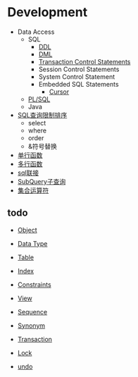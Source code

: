 # Development

- Data Access
  - SQL
    - [DDL](sql_statements/DDL.md)
    - [DML](sql_statements/DML.md)
    - [Transaction Control Statements](sql_statements/Transaction.md)
    - Session Control Statements
    - System Control Statement
    - Embedded SQL Statements
      - [Cursor](sql_statements/Cursor.md)
  - [PL/SQL](plsql/plsql.md)
  - Java
- [SQL查询限制排序](sql_statements/dml_select.md)
  - select
  - where
  - order
  - &符号替换
- [单行函数](function/Function.md)
- [多行函数](function/Function_multi.md)
- [sql联接](join/join.md)
- [SubQuery子查询](sql_statements/dml_subqueries.md)
- [集合运算符](select/Union.md)


todo
---

- [Object](../../scripts/dev/ddl/object.sql)
- [Data Type](DataType.md)
- [Table](Table.md)
- [Index](Index.md)
- [Constraints](Constraints.md)
- [View](View.md)
- [Sequence](Sequence.md)
- [Synonym](../../scripts/dev/ddl/synonym.sql)


- [Transaction](../todo/Transaction.md)
- [Lock](../todo/Lock.md)
- [undo](../todo/undo.md)